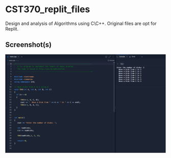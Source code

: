 # CST370_replit_files
Design and analysis of Algorithms using C\C++. Original files are opt for Replit.

## Screenshot(s)
![App Screenshot](https://github.com/MiCe-exe/CST370_replit_files/blob/main/Screenshot%202024-10-06%20134527.png)
